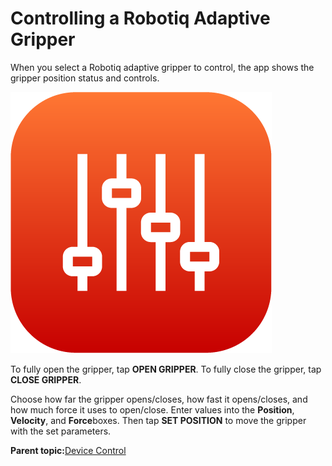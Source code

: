# Controlling a Robotiq Adaptive Gripper

When you select a Robotiq adaptive gripper to control, the app shows the gripper position status and controls.

![](../Images/Device-Controls-App-5-x/device_control_icon_5x.png)

To fully open the gripper, tap **OPEN GRIPPER**. To fully close the gripper, tap **CLOSE GRIPPER**.

Choose how far the gripper opens/closes, how fast it opens/closes, and how much force it uses to open/close. Enter values into the **Position**, **Velocity**, and **Force**boxes. Then tap **SET POSITION** to move the gripper with the set parameters.

**Parent topic:**[Device Control](../5-Device-Controls-App/device_control_panel.md)


